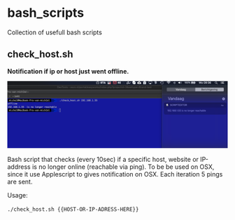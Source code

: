 # bash_scripts
Collection of usefull bash scripts





## check_host.sh
**Notification if  ip or host just went offline.**

![GitHub Logo](/IMAGES/check_host.png)

Bash script that checks (every 10sec) if a specific host, website or IP-address is no longer online (reachable via ping).
To be be used on OSX, since it use Applescript to gives notification on OSX.
Each iteration 5 pings are sent.


Usage:

```./check_host.sh {{HOST-OR-IP-ADRESS-HERE}}```
